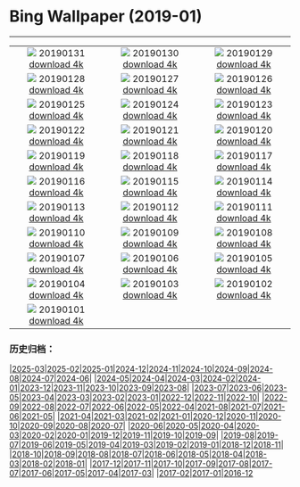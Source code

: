# Bing Wallpaper (2019-01)
**************
| | | |
| :----: | :----: | :----: |
| ![](https://www.bing.com/az/hprichbg/rb/MinnewankaBoathouse_ZH-CN0548323518_1920x1080.jpg) 20190131 [download 4k](https://www.bing.com/az/hprichbg/rb/MinnewankaBoathouse_ZH-CN0548323518_UHD.jpg) | ![](https://www.bing.com/az/hprichbg/rb/WinterLynx_ZH-CN7158207296_1920x1080.jpg) 20190130 [download 4k](https://www.bing.com/az/hprichbg/rb/WinterLynx_ZH-CN7158207296_UHD.jpg) | ![](https://www.bing.com/az/hprichbg/rb/IcePalaceStPaul_ZH-CN7212304504_1920x1080.jpg) 20190129 [download 4k](https://www.bing.com/az/hprichbg/rb/IcePalaceStPaul_ZH-CN7212304504_UHD.jpg) |
| ![](https://www.bing.com/az/hprichbg/rb/UpHellyAa_ZH-CN7287698551_1920x1080.jpg) 20190128 [download 4k](https://www.bing.com/az/hprichbg/rb/UpHellyAa_ZH-CN7287698551_UHD.jpg) | ![](https://www.bing.com/az/hprichbg/rb/LKDobson_ZH-CN7378172752_1920x1080.jpg) 20190127 [download 4k](https://www.bing.com/az/hprichbg/rb/LKDobson_ZH-CN7378172752_UHD.jpg) | ![](https://www.bing.com/az/hprichbg/rb/HolocaustMemorial_ZH-CN7460471446_1920x1080.jpg) 20190126 [download 4k](https://www.bing.com/az/hprichbg/rb/HolocaustMemorial_ZH-CN7460471446_UHD.jpg) |
| ![](https://www.bing.com/az/hprichbg/rb/FortRajgad_ZH-CN7621203821_1920x1080.jpg) 20190125 [download 4k](https://www.bing.com/az/hprichbg/rb/FortRajgad_ZH-CN7621203821_UHD.jpg) | ![](https://www.bing.com/az/hprichbg/rb/KukeriCostume_ZH-CN7695643694_1920x1080.jpg) 20190124 [download 4k](https://www.bing.com/az/hprichbg/rb/KukeriCostume_ZH-CN7695643694_UHD.jpg) | ![](https://www.bing.com/az/hprichbg/rb/ParkCity_ZH-CN7858135089_1920x1080.jpg) 20190123 [download 4k](https://www.bing.com/az/hprichbg/rb/ParkCity_ZH-CN7858135089_UHD.jpg) |
| ![](https://www.bing.com/az/hprichbg/rb/ApfelTag_ZH-CN7906570680_1920x1080.jpg) 20190122 [download 4k](https://www.bing.com/az/hprichbg/rb/ApfelTag_ZH-CN7906570680_UHD.jpg) | ![](https://www.bing.com/az/hprichbg/rb/BodegasYsios_ZH-CN7988828707_1920x1080.jpg) 20190121 [download 4k](https://www.bing.com/az/hprichbg/rb/BodegasYsios_ZH-CN7988828707_UHD.jpg) | ![](https://www.bing.com/az/hprichbg/rb/GoldfinchSnow_ZH-CN8057863738_1920x1080.jpg) 20190120 [download 4k](https://www.bing.com/az/hprichbg/rb/GoldfinchSnow_ZH-CN8057863738_UHD.jpg) |
| ![](https://www.bing.com/az/hprichbg/rb/DivingEmperors_ZH-CN8118506169_1920x1080.jpg) 20190119 [download 4k](https://www.bing.com/az/hprichbg/rb/DivingEmperors_ZH-CN8118506169_UHD.jpg) | ![](https://www.bing.com/az/hprichbg/rb/OceanDrive_ZH-CN8199064696_1920x1080.jpg) 20190118 [download 4k](https://www.bing.com/az/hprichbg/rb/OceanDrive_ZH-CN8199064696_UHD.jpg) | ![](https://www.bing.com/az/hprichbg/rb/LatonaFountain_ZH-CN8276671467_1920x1080.jpg) 20190117 [download 4k](https://www.bing.com/az/hprichbg/rb/LatonaFountain_ZH-CN8276671467_UHD.jpg) |
| ![](https://www.bing.com/az/hprichbg/rb/UKSomerset_ZH-CN2587621995_1920x1080.jpg) 20190116 [download 4k](https://www.bing.com/az/hprichbg/rb/UKSomerset_ZH-CN2587621995_UHD.jpg) | ![](https://www.bing.com/az/hprichbg/rb/AthabascaCave_ZH-CN2654280175_1920x1080.jpg) 20190115 [download 4k](https://www.bing.com/az/hprichbg/rb/AthabascaCave_ZH-CN2654280175_UHD.jpg) | ![](https://www.bing.com/az/hprichbg/rb/BM1759_ZH-CN2713615652_1920x1080.jpg) 20190114 [download 4k](https://www.bing.com/az/hprichbg/rb/BM1759_ZH-CN2713615652_UHD.jpg) |
| ![](https://www.bing.com/az/hprichbg/rb/LaDigue_ZH-CN2774523529_1920x1080.jpg) 20190113 [download 4k](https://www.bing.com/az/hprichbg/rb/LaDigue_ZH-CN2774523529_UHD.jpg) | ![](https://www.bing.com/az/hprichbg/rb/GoldenEagle_ZH-CN2823955379_1920x1080.jpg) 20190112 [download 4k](https://www.bing.com/az/hprichbg/rb/GoldenEagle_ZH-CN2823955379_UHD.jpg) | ![](https://www.bing.com/az/hprichbg/rb/Snowkiters_ZH-CN3098762517_1920x1080.jpg) 20190111 [download 4k](https://www.bing.com/az/hprichbg/rb/Snowkiters_ZH-CN3098762517_UHD.jpg) |
| ![](https://www.bing.com/az/hprichbg/rb/NapoleonsHat_ZH-CN2968205603_1920x1080.jpg) 20190110 [download 4k](https://www.bing.com/az/hprichbg/rb/NapoleonsHat_ZH-CN2968205603_UHD.jpg) | ![](https://www.bing.com/az/hprichbg/rb/SaguenayIceFishing_ZH-CN9008067301_1920x1080.jpg) 20190109 [download 4k](https://www.bing.com/az/hprichbg/rb/SaguenayIceFishing_ZH-CN9008067301_UHD.jpg) | ![](https://www.bing.com/az/hprichbg/rb/VietnamStairs_ZH-CN9127735514_1920x1080.jpg) 20190108 [download 4k](https://www.bing.com/az/hprichbg/rb/VietnamStairs_ZH-CN9127735514_UHD.jpg) |
| ![](https://www.bing.com/az/hprichbg/rb/RainierDawn_ZH-CN9182470816_1920x1080.jpg) 20190107 [download 4k](https://www.bing.com/az/hprichbg/rb/RainierDawn_ZH-CN9182470816_UHD.jpg) | ![](https://www.bing.com/az/hprichbg/rb/SnowyOwlVideo_ZH-CN9249781901_1920x1080.jpg) 20190106 [download 4k](https://www.bing.com/az/hprichbg/rb/SnowyOwlVideo_ZH-CN9249781901_UHD.jpg) | ![](https://www.bing.com/az/hprichbg/rb/TwilightHarbin_ZH-CN9418965212_1920x1080.jpg) 20190105 [download 4k](https://www.bing.com/az/hprichbg/rb/TwilightHarbin_ZH-CN9418965212_UHD.jpg) |
| ![](https://www.bing.com/az/hprichbg/rb/ParisOpera_ZH-CN9524486957_1920x1080.jpg) 20190104 [download 4k](https://www.bing.com/az/hprichbg/rb/ParisOpera_ZH-CN9524486957_UHD.jpg) | ![](https://www.bing.com/az/hprichbg/rb/LandshutReliefMap_ZH-CN9611715870_1920x1080.jpg) 20190103 [download 4k](https://www.bing.com/az/hprichbg/rb/LandshutReliefMap_ZH-CN9611715870_UHD.jpg) | ![](https://www.bing.com/az/hprichbg/rb/LadyBugFrost_ZH-CN0796268333_1920x1080.jpg) 20190102 [download 4k](https://www.bing.com/az/hprichbg/rb/LadyBugFrost_ZH-CN0796268333_UHD.jpg) |
| ![](https://www.bing.com/az/hprichbg/rb/TeslaCoil_ZH-CN4579455505_1920x1080.jpg) 20190101 [download 4k](https://www.bing.com/az/hprichbg/rb/TeslaCoil_ZH-CN4579455505_UHD.jpg) |  |  |

### 历史归档：

|[2025-03](2025-03/2025-03.md)|[2025-02](2025-02/2025-02.md)|[2025-01](2025-01/2025-01.md)|[2024-12](2024-12/2024-12.md)|[2024-11](2024-11/2024-11.md)|[2024-10](2024-10/2024-10.md)|[2024-09](2024-09/2024-09.md)|[2024-08](2024-08/2024-08.md)|[2024-07](2024-07/2024-07.md)|[2024-06](2024-06/2024-06.md)|
|[2024-05](2024-05/2024-05.md)|[2024-04](2024-04/2024-04.md)|[2024-03](2024-03/2024-03.md)|[2024-02](2024-02/2024-02.md)|[2024-01](2024-01/2024-01.md)|[2023-12](2023-12/2023-12.md)|[2023-11](2023-11/2023-11.md)|[2023-10](2023-10/2023-10.md)|[2023-09](2023-09/2023-09.md)|[2023-08](2023-08/2023-08.md)|
|[2023-07](2023-07/2023-07.md)|[2023-06](2023-06/2023-06.md)|[2023-05](2023-05/2023-05.md)|[2023-04](2023-04/2023-04.md)|[2023-03](2023-03/2023-03.md)|[2023-02](2023-02/2023-02.md)|[2023-01](2023-01/2023-01.md)|[2022-12](2022-12/2022-12.md)|[2022-11](2022-11/2022-11.md)|[2022-10](2022-10/2022-10.md)|
|[2022-09](2022-09/2022-09.md)|[2022-08](2022-08/2022-08.md)|[2022-07](2022-07/2022-07.md)|[2022-06](2022-06/2022-06.md)|[2022-05](2022-05/2022-05.md)|[2022-04](2022-04/2022-04.md)|[2021-08](2021-08/2021-08.md)|[2021-07](2021-07/2021-07.md)|[2021-06](2021-06/2021-06.md)|[2021-05](2021-05/2021-05.md)|
|[2021-04](2021-04/2021-04.md)|[2021-03](2021-03/2021-03.md)|[2021-02](2021-02/2021-02.md)|[2021-01](2021-01/2021-01.md)|[2020-12](2020-12/2020-12.md)|[2020-11](2020-11/2020-11.md)|[2020-10](2020-10/2020-10.md)|[2020-09](2020-09/2020-09.md)|[2020-08](2020-08/2020-08.md)|[2020-07](2020-07/2020-07.md)|
|[2020-06](2020-06/2020-06.md)|[2020-05](2020-05/2020-05.md)|[2020-04](2020-04/2020-04.md)|[2020-03](2020-03/2020-03.md)|[2020-02](2020-02/2020-02.md)|[2020-01](2020-01/2020-01.md)|[2019-12](2019-12/2019-12.md)|[2019-11](2019-11/2019-11.md)|[2019-10](2019-10/2019-10.md)|[2019-09](2019-09/2019-09.md)|
|[2019-08](2019-08/2019-08.md)|[2019-07](2019-07/2019-07.md)|[2019-06](2019-06/2019-06.md)|[2019-05](2019-05/2019-05.md)|[2019-04](2019-04/2019-04.md)|[2019-03](2019-03/2019-03.md)|[2019-02](2019-02/2019-02.md)|[2019-01](2019-01/2019-01.md)|[2018-12](2018-12/2018-12.md)|[2018-11](2018-11/2018-11.md)|
|[2018-10](2018-10/2018-10.md)|[2018-09](2018-09/2018-09.md)|[2018-08](2018-08/2018-08.md)|[2018-07](2018-07/2018-07.md)|[2018-06](2018-06/2018-06.md)|[2018-05](2018-05/2018-05.md)|[2018-04](2018-04/2018-04.md)|[2018-03](2018-03/2018-03.md)|[2018-02](2018-02/2018-02.md)|[2018-01](2018-01/2018-01.md)|
|[2017-12](2017-12/2017-12.md)|[2017-11](2017-11/2017-11.md)|[2017-10](2017-10/2017-10.md)|[2017-09](2017-09/2017-09.md)|[2017-08](2017-08/2017-08.md)|[2017-07](2017-07/2017-07.md)|[2017-06](2017-06/2017-06.md)|[2017-05](2017-05/2017-05.md)|[2017-04](2017-04/2017-04.md)|[2017-03](2017-03/2017-03.md)|
|[2017-02](2017-02/2017-02.md)|[2017-01](2017-01/2017-01.md)|[2016-12](2016-12/2016-12.md)